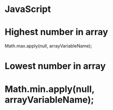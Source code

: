 # JavaScript
# Highest number in array
 Math.max.apply(null, arrayVariableName);
#
# Lowest number in array
# Math.min.apply(null, arrayVariableName);

